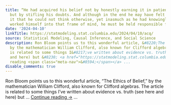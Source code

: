 ```yaml
---
title: “He had acquired his belief not by honestly earning it in patient investigation,
  but by stifling his doubts. And although in the end he may have felt so sure about
  it that he could not think otherwise, yet inasmuch as he had knowingly and willingly
  worked himself into that frame of mind, he must be held responsible for it.”
date: '2024-04-10'
linkTitle: https://statmodeling.stat.columbia.edu/2024/04/10/acq/
source: Statistical Modeling, Causal Inference, and Social Science
description: Ron Bloom points us to this wonderful article, &#8220;The Ethics of Belief,&#8221;
  by the mathematician William Clifford, also known for Clifford algebras. The article
  is related to some things I&#8217;ve written about evidence vs. truth (see here
  and here) but &#8230; <a href="https://statmodeling.stat.columbia.edu/2024/04/10/acq/">Continue
  reading <span class="meta-nav">&#8594;</span></a> ...
disable_comments: true
---
```

Ron Bloom points us to this wonderful article, &#8220;The Ethics of Belief,&#8221; by the mathematician William Clifford, also known for Clifford algebras. The article is related to some things I&#8217;ve written about evidence vs. truth (see here and here) but &#8230; <a href="https://statmodeling.stat.columbia.edu/2024/04/10/acq/">Continue reading <span class="meta-nav">&#8594;</span></a> ...